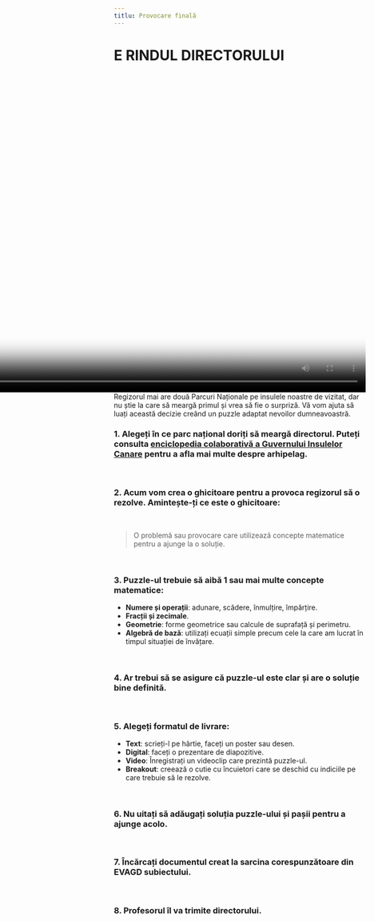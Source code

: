 ```yaml
---
titlu: Provocare finală
---
```


<centru>

# E RINDUL DIRECTORULUI
</centru>
<br />

<video autoplay controls height="620" poster="/img/activity-1/challenge-6/final-message-from-the-director-720-poster.png" style="float: right; margin-left: 35px; margine de jos: 25px;">
 <sursa
 src="/img/activity-1/challenge-6/final-message-from-the-director-720.mov"
 tip="video/mp4"
 >
 Browserul dvs. nu acceptă eticheta video.
</video>

Regizorul mai are două Parcuri Naționale pe insulele noastre de vizitat, dar nu știe la care să meargă primul și vrea să fie o surpriză. Vă vom ajuta să luați această decizie creând un puzzle adaptat nevoilor dumneavoastră.

### 1. Alegeți în ce parc național doriți să meargă directorul. Puteți consulta [enciclopedia colaborativă a Guvernului Insulelor Canare](https://www3.gobiernodecanarias.org/medusa/wiki/index.php?title=Página_principal) pentru a afla mai multe despre arhipelag.
<br />

### 2. Acum vom crea o ghicitoare pentru a provoca regizorul să o rezolve. Amintește-ți ce este o ghicitoare:
<br />

> O problemă sau provocare care utilizează concepte matematice pentru a ajunge la o soluție.
<br />

### 3. Puzzle-ul trebuie să aibă 1 sau mai multe concepte matematice:

- **Numere și operații**: adunare, scădere, înmulțire, împărțire.
- **Fracții și zecimale**.
- **Geometrie**: forme geometrice sau calcule de suprafață și perimetru.
- **Algebră de bază**: utilizați ecuații simple precum cele la care am lucrat în timpul situației de învățare.
<br />

### 4. Ar trebui să se asigure că puzzle-ul este clar și are o soluție bine definită.
<br />

### 5. Alegeți formatul de livrare:

- **Text**: scrieți-l pe hârtie, faceți un poster sau desen.
- **Digital**: faceți o prezentare de diapozitive.
- **Video**: Înregistrați un videoclip care prezintă puzzle-ul.
- **Breakout**: creează o cutie cu încuietori care se deschid cu indiciile pe care trebuie să le rezolve.
<br />

### 6. Nu uitați să adăugați soluția puzzle-ului și pașii pentru a ajunge acolo.
<br />

### 7. Încărcați documentul creat la sarcina corespunzătoare din EVAGD subiectului.
<br />

### 8. Profesorul îl va trimite directorului.
